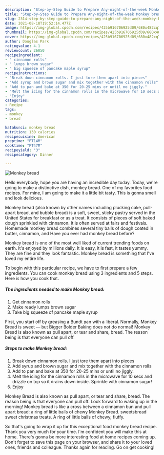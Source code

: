 ```yaml
---
description: "Step-by-Step Guide to Prepare Any-night-of-the-week Monkey bread"
title: "Step-by-Step Guide to Prepare Any-night-of-the-week Monkey bread"
slug: 2314-step-by-step-guide-to-prepare-any-night-of-the-week-monkey-bread
date: 2021-08-18T19:52:14.477Z
image: https://img-global.cpcdn.com/recipes/425b916706925d09/680x482cq70/monkey-bread-recipe-main-photo.jpg
thumbnail: https://img-global.cpcdn.com/recipes/425b916706925d09/680x482cq70/monkey-bread-recipe-main-photo.jpg
cover: https://img-global.cpcdn.com/recipes/425b916706925d09/680x482cq70/monkey-bread-recipe-main-photo.jpg
author: Douglas Park
ratingvalue: 4.1
reviewcount: 26050
recipeingredient:
- " cinnamon rolls"
- " lumps brown sugar"
- " big squeeze of pancake maple syrup"
recipeinstructions:
- "Break down cinnamon rolls. I just tore them apart into pieces"
- "Add syrup and brown sugar and mix together with the cinnamon rolls"
- "Add to pan and bake at 350 for 20-25 mins or until no jiggly."
- "Melt the icing for the cinnamon rolls in the microwave for 10 secs and drizzle on top so it drains down inside. Sprinkle with cinnamon sugar!"
- "Enjoy"
categories:
- Recipe
tags:
- monkey
- bread

katakunci: monkey bread 
nutrition: 130 calories
recipecuisine: American
preptime: "PT14M"
cooktime: "PT47M"
recipeyield: "3"
recipecategory: Dinner

---
```



![Monkey bread](https://img-global.cpcdn.com/recipes/425b916706925d09/680x482cq70/monkey-bread-recipe-main-photo.jpg)

Hello everybody, hope you are having an incredible day today. Today, we're going to make a distinctive dish, monkey bread. One of my favorites food recipes. For mine, I am going to make it a little bit tasty. This is gonna smell and look delicious.

Monkey bread (also known by other names including plucking cake, pull-apart bread, and bubble bread) is a soft, sweet, sticky pastry served in the United States for breakfast or as a treat. It consists of pieces of soft baked dough sprinkled with cinnamon. It is often served at fairs and festivals. Homemade monkey bread combines several tiny balls of dough coated in butter, cinnamon, and Have you ever had monkey bread before?

Monkey bread is one of the most well liked of current trending foods on earth. It's enjoyed by millions daily. It is easy, it is fast, it tastes yummy. They are fine and they look fantastic. Monkey bread is something that I've loved my entire life.


To begin with this particular recipe, we have to first prepare a few ingredients. You can cook monkey bread using 3 ingredients and 5 steps. Here is how you cook that.

<!--inarticleads1-->

##### The ingredients needed to make Monkey bread:

1. Get  cinnamon rolls
1. Make ready  lumps brown sugar
1. Take  big squeeze of pancake maple syrup


First, you start off by greasing a Bundt pan with a liberal. Normally, Monkey Bread is sweet — but Bigger Bolder Baking does not do normal! Monkey Bread is also known as pull apart, or tear and share, bread. The reason being is that everyone can pull off. 

<!--inarticleads2-->

##### Steps to make Monkey bread:

1. Break down cinnamon rolls. I just tore them apart into pieces
1. Add syrup and brown sugar and mix together with the cinnamon rolls
1. Add to pan and bake at 350 for 20-25 mins or until no jiggly.
1. Melt the icing for the cinnamon rolls in the microwave for 10 secs and drizzle on top so it drains down inside. Sprinkle with cinnamon sugar!
1. Enjoy


Monkey Bread is also known as pull apart, or tear and share, bread. The reason being is that everyone can pull off. Look forward to waking up in the morning! Monkey bread is like a cross between a cinnamon bun and pull apart bread: a ring of little balls of chewy Monkey Bread. sweetsbread sweet christmas treats. A ring of little balls of chewy, fluffy. 

So that's going to wrap it up for this exceptional food monkey bread recipe. Thank you very much for your time. I'm confident you will make this at home. There's gonna be more interesting food at home recipes coming up. Don't forget to save this page on your browser, and share it to your loved ones, friends and colleague. Thanks again for reading. Go on get cooking!
